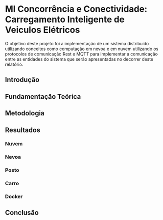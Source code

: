# MI Concorrência e Conectividade: Carregamento Inteligente de Veiculos Elétricos
O objetivo deste projeto foi a implementação de um sistema distribuído utilizando conceitos como computação em nevoa e em nuvem utilizando os protocolos de comunicação Rest e MQTT para implementar a comunicação entre as entidades do sistema que serão apresentadas no decorrer deste relatório.

## Introdução

## Fundamentação Teórica

## Metodologia

## Resultados

### Nuvem

### Nevoa

### Posto

### Carro

### Docker

## Conclusão